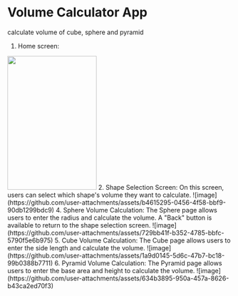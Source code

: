 # Volume Calculator App
 calculate volume of cube, sphere and pyramid
 
 1. Home screen:
 <img src="![image](https://github.com/user-attachments/assets/a5d00841-dd07-46d9-95f9-7a016536057b)" height="300" width="200"/>
 2. Shape Selection Screen:
 On this screen, users can select which shape's volume they want to calculate.
 ![image](https://github.com/user-attachments/assets/b4615295-0456-4f58-bbf9-90db1299bdc9)
4. Sphere Volume Calculation:
The Sphere page allows users to enter the radius and calculate the volume. A "Back" button is available to return to the shape selection screen.
![image](https://github.com/user-attachments/assets/729bb41f-b352-4785-bbfc-5790f5e6b975)
5. Cube Volume Calculation:
The Cube page allows users to enter the side length and calculate the volume.
![image](https://github.com/user-attachments/assets/1a9d0145-5d6c-47b7-bc18-99b0388b7711)
6. Pyramid Volume Calculation:
The Pyramid page allows users to enter the base area and height to calculate the volume.
![image](https://github.com/user-attachments/assets/634b3895-950a-457a-8626-b43ca2ed70f3)




